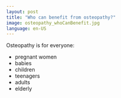 ```yaml
---
layout: post
title: "Who can benefit from osteopathy?"
image: osteopathy_whoCanBenefit.jpg
language: en-US
---
```

Osteopathy is for everyone:
- pregnant women
- babies
- children
- teenagers 
- adults
- elderly